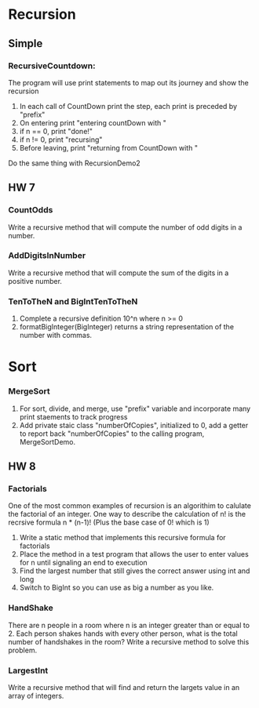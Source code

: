 # Recursion
## Simple
### RecursiveCountdown:
The program will use print statements to map out its journey and show the recursion
  1) In each call of CountDown print the step, each print is preceded by "prefix"
  2) On entering print "entering countDown with <arg>"
  3) if n == 0, print "done!"
  4) if n != 0, print "recursing"
  5) Before leaving, print "returning from CountDown with <arg>"

Do the same thing with RecursionDemo2

## HW 7
### CountOdds
Write a recursive method that will compute the number of odd digits in a number.

### AddDigitsInNumber
Write a recursive method that will compute the sum of the digits in a positive number.

### TenToTheN and BigIntTenToTheN
  1) Complete a recursive definition 10^n where n >= 0
  2) formatBigInteger(BigInteger) returns a string representation of the number with commas.

# Sort
### MergeSort
  1) For sort, divide, and merge, use "prefix" variable and incorporate many print staements to track progress
  2) Add private staic class "numberOfCopies", initialized to 0, add a getter to report back "numberOfCopies" to the calling program, MergeSortDemo.

## HW 8
### Factorials
One of the most common examples of recursion is an algorithim to calulate the factorial of an integer.
One way to describe the calculation of n! is the recrsive formula n * (n-1)! (Plus the base case of 0! which is 1)
1) Write a static method that implements this recursive formula for factorials
2) Place the method in a test program that allows the user to enter values for n until signaling an end to execution
3) Find the largest number that still gives the correct answer using int and long
4) Switch to BigInt so you can use as big a number as you like.
   
### HandShake
There are n people in a room where n is an integer greater than or equal to 2. 
Each person shakes hands with every other person, what is the total number of handshakes in the room?
Write a recursive method to solve this problem.
     
### LargestInt
Write a recursive method that will find and return the largets value in an array of integers.

